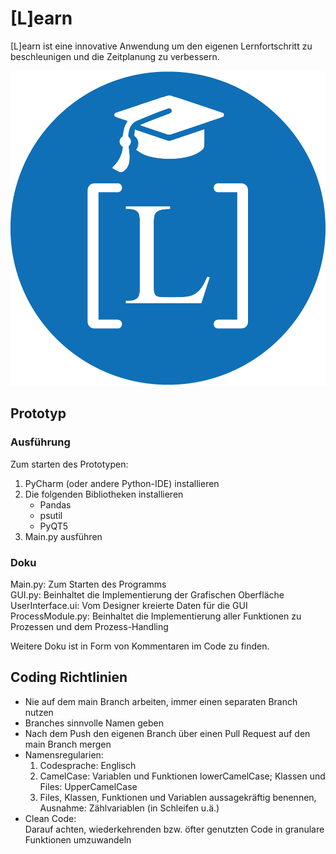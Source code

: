 # [L]earn
[L]earn ist eine innovative Anwendung um den eigenen Lernfortschritt zu beschleunigen und die Zeitplanung zu verbessern.

![Alt-Text](Logo.png)

## Prototyp
### Ausführung
Zum starten des Prototypen:
  1. PyCharm (oder andere Python-IDE) installieren
  2. Die folgenden Bibliotheken installieren
      - Pandas
      - psutil
      - PyQT5
  3. Main.py ausführen

### Doku
Main.py: Zum Starten des Programms <br>
GUI.py: Beinhaltet die Implementierung der Grafischen Oberfläche <br>
UserInterface.ui: Vom Designer kreierte Daten für die GUI <br>
ProcessModule.py: Beinhaltet die Implementierung aller Funktionen zu Prozessen und dem Prozess-Handling

Weitere Doku ist in Form von Kommentaren im Code zu finden.

## Coding Richtlinien
- Nie auf dem main Branch arbeiten, immer einen separaten Branch nutzen
- Branches sinnvolle Namen geben
- Nach dem Push den eigenen Branch über einen Pull Request auf den main Branch mergen
- Namensregularien:
  1. Codesprache: Englisch
  2. CamelCase: Variablen und Funktionen lowerCamelCase; Klassen und Files: UpperCamelCase
  3. Files, Klassen, Funktionen und Variablen aussagekräftig benennen, Ausnahme: Zählvariablen (in Schleifen u.ä.)
- Clean Code: <br>
  Darauf achten, wiederkehrenden bzw. öfter genutzten Code in granulare Funktionen umzuwandeln
